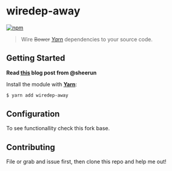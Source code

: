 # wiredep-away
[![npm](https://badge.fury.io/js/wiredep-away.svg)](#)
> Wire ~~Bower~~ *[Yarn][yarn]* dependencies to your source code.

## Getting Started

**Read [this][post] blog post from @sheerun**

Install the module with [**Yarn**][yarn]:

```bash
$ yarn add wiredep-away
```

## Configuration
To see functionallity check this fork base.

## Contributing
File or grab and issue first, then clone this repo and help me out!

 [post]: https://bower.io/blog/2017/how-to-migrate-away-from-bower/
 [yarn]: https://yarnpkg.com